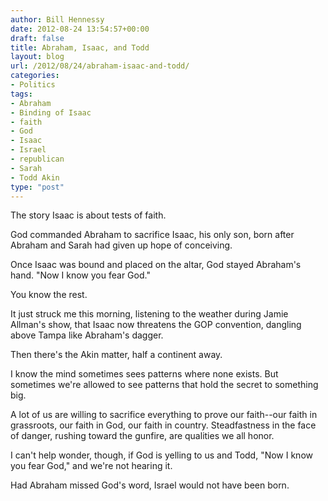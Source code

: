 ```yaml
---
author: Bill Hennessy
date: 2012-08-24 13:54:57+00:00
draft: false
title: Abraham, Isaac, and Todd
layout: blog
url: /2012/08/24/abraham-isaac-and-todd/
categories:
- Politics
tags:
- Abraham
- Binding of Isaac
- faith
- God
- Isaac
- Israel
- republican
- Sarah
- Todd Akin
type: "post"
---
```


The story Isaac is about tests of faith.

God commanded Abraham to sacrifice Isaac, his only son, born after Abraham and Sarah had given up hope of conceiving.

Once Isaac was bound and placed on the altar, God stayed Abraham's hand.  "Now I know you fear God."

You know the rest.

It just struck me this morning, listening to the weather during Jamie Allman's show, that Isaac now threatens the GOP convention, dangling above Tampa like Abraham's dagger.

Then there's the Akin matter, half a continent away.

I know the mind sometimes sees patterns where none exists.  But sometimes we're allowed to see patterns that hold the secret to something big.

A lot of us are willing to sacrifice everything to prove our faith--our faith in grassroots, our faith in God, our faith in country.  Steadfastness in the face of danger, rushing toward the gunfire, are qualities we all honor.

I can't help wonder, though, if God is yelling to us and Todd, "Now I know you fear God," and we're not hearing it.

Had Abraham missed God's word, Israel would not have been born.
